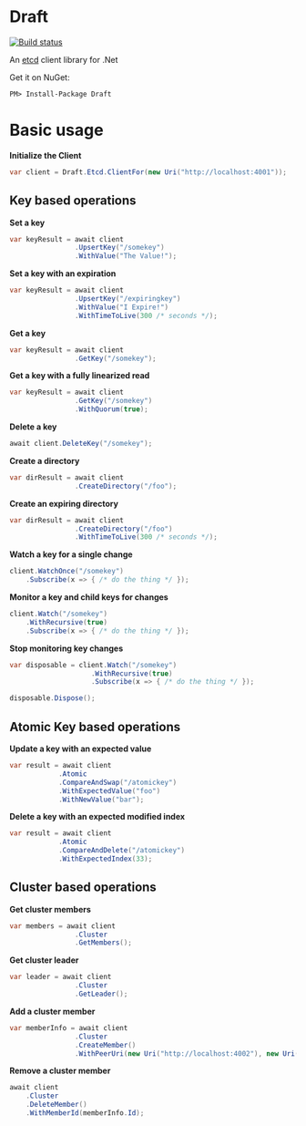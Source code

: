 Draft
====
[![Build status](https://ci.appveyor.com/api/projects/status/ptna69f3j0vkh35b/branch/master?svg=true)](https://ci.appveyor.com/project/jordansjones/draft/branch/master)

An [etcd](https://github.com/coreos/etcd) client library for .Net

Get it on NuGet:

`PM> Install-Package Draft`

# Basic usage #

**Initialize the Client**
```cs
var client = Draft.Etcd.ClientFor(new Uri("http://localhost:4001"));
```

## Key based operations ##

**Set a key**
```cs
var keyResult = await client
                .UpsertKey("/somekey")
                .WithValue("The Value!");
```

**Set a key with an expiration**
```cs
var keyResult = await client
                .UpsertKey("/expiringkey")
                .WithValue("I Expire!")
                .WithTimeToLive(300 /* seconds */);
```

**Get a key**
```cs
var keyResult = await client
                .GetKey("/somekey");
```

**Get a key with a fully linearized read**
```cs
var keyResult = await client
                .GetKey("/somekey")
                .WithQuorum(true);
```

**Delete a key**
```cs
await client.DeleteKey("/somekey");
```

**Create a directory**
```cs
var dirResult = await client
                .CreateDirectory("/foo");
```

**Create an expiring directory**
```cs
var dirResult = await client
                .CreateDirectory("/foo")
                .WithTimeToLive(300 /* seconds */);
```

**Watch a key for a single change**
```cs
client.WatchOnce("/somekey")
    .Subscribe(x => { /* do the thing */ });
```

**Monitor a key and child keys for changes**
```cs
client.Watch("/somekey")
    .WithRecursive(true)
    .Subscribe(x => { /* do the thing */ });
```

**Stop monitoring key changes**
```cs
var disposable = client.Watch("/somekey")
                    .WithRecursive(true)
                    .Subscribe(x => { /* do the thing */ });

disposable.Dispose();
```

## Atomic Key based operations ##

**Update a key with an expected value**
```cs
var result = await client
            .Atomic
            .CompareAndSwap("/atomickey")
            .WithExpectedValue("foo")
            .WithNewValue("bar");

```

**Delete a key with an expected modified index**
```cs
var result = await client
            .Atomic
            .CompareAndDelete("/atomickey")
            .WithExpectedIndex(33);

```

## Cluster based operations ##

**Get cluster members**
```cs
var members = await client
                .Cluster
                .GetMembers();
```

**Get cluster leader**
```cs
var leader = await client
                .Cluster
                .GetLeader();
```

**Add a cluster member**
```cs
var memberInfo = await client
                .Cluster
                .CreateMember()
                .WithPeerUri(new Uri("http://localhost:4002"), new Uri("http://localhost:5002"));
```

**Remove a cluster member**
```cs
await client
    .Cluster
    .DeleteMember()
    .WithMemberId(memberInfo.Id);
```
